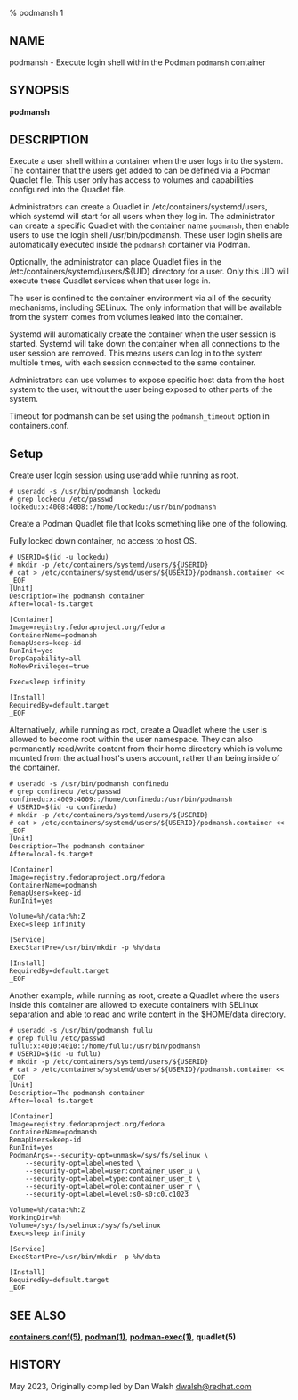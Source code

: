 % podmansh 1

## NAME
podmansh - Execute login shell within the Podman `podmansh` container

## SYNOPSIS
**podmansh**

## DESCRIPTION

Execute a user shell within a container when the user logs into the system. The container that the users get added to can be defined via a Podman Quadlet file. This user only has access to volumes and capabilities configured into the Quadlet file.

Administrators can create a Quadlet in /etc/containers/systemd/users, which systemd will start for all users when they log in. The administrator can create a specific Quadlet with the container name `podmansh`, then enable users to use the login shell /usr/bin/podmansh.  These user login shells are automatically executed inside  the `podmansh` container via Podman.

Optionally, the administrator can place Quadlet files in the /etc/containers/systemd/users/${UID} directory for a user. Only this UID will execute these Quadlet services when that user logs in.

The user is confined to the container environment via all of the security mechanisms, including SELinux. The only information that will be available from the system comes from volumes leaked into the container.

Systemd will automatically create the container when the user session is started. Systemd will take down the container when all connections to the user session are removed. This means users can log in to the system multiple times, with each session connected to the same container.

Administrators can use volumes to expose specific host data from the host system to the user, without the user being exposed to other parts of the system.

Timeout for podmansh can be set using the `podmansh_timeout` option in containers.conf.

## Setup
Create user login session using useradd while running as root.

```
# useradd -s /usr/bin/podmansh lockedu
# grep lockedu /etc/passwd
lockedu:x:4008:4008::/home/lockedu:/usr/bin/podmansh
```

Create a Podman Quadlet file that looks something like one of the following.

Fully locked down container, no access to host OS.

```
# USERID=$(id -u lockedu)
# mkdir -p /etc/containers/systemd/users/${USERID}
# cat > /etc/containers/systemd/users/${USERID}/podmansh.container << _EOF
[Unit]
Description=The podmansh container
After=local-fs.target

[Container]
Image=registry.fedoraproject.org/fedora
ContainerName=podmansh
RemapUsers=keep-id
RunInit=yes
DropCapability=all
NoNewPrivileges=true

Exec=sleep infinity

[Install]
RequiredBy=default.target
_EOF
```

Alternatively, while running as root, create a Quadlet where the user is allowed to become root within the user namespace. They can also permanently read/write content from their home directory which is volume mounted from the actual host's users account, rather than being inside of the container.

```
# useradd -s /usr/bin/podmansh confinedu
# grep confinedu /etc/passwd
confinedu:x:4009:4009::/home/confinedu:/usr/bin/podmansh
# USERID=$(id -u confinedu)
# mkdir -p /etc/containers/systemd/users/${USERID}
# cat > /etc/containers/systemd/users/${USERID}/podmansh.container << _EOF
[Unit]
Description=The podmansh container
After=local-fs.target

[Container]
Image=registry.fedoraproject.org/fedora
ContainerName=podmansh
RemapUsers=keep-id
RunInit=yes

Volume=%h/data:%h:Z
Exec=sleep infinity

[Service]
ExecStartPre=/usr/bin/mkdir -p %h/data

[Install]
RequiredBy=default.target
_EOF
```

Another example, while running as root, create a Quadlet where the users inside this container are allowed to execute containers with SELinux separation and able to read and write content in the $HOME/data directory.

```
# useradd -s /usr/bin/podmansh fullu
# grep fullu /etc/passwd
fullu:x:4010:4010::/home/fullu:/usr/bin/podmansh
# USERID=$(id -u fullu)
# mkdir -p /etc/containers/systemd/users/${USERID}
# cat > /etc/containers/systemd/users/${USERID}/podmansh.container << _EOF
[Unit]
Description=The podmansh container
After=local-fs.target

[Container]
Image=registry.fedoraproject.org/fedora
ContainerName=podmansh
RemapUsers=keep-id
RunInit=yes
PodmanArgs=--security-opt=unmask=/sys/fs/selinux \
	--security-opt=label=nested \
	--security-opt=label=user:container_user_u \
	--security-opt=label=type:container_user_t \
	--security-opt=label=role:container_user_r \
	--security-opt=label=level:s0-s0:c0.c1023

Volume=%h/data:%h:Z
WorkingDir=%h
Volume=/sys/fs/selinux:/sys/fs/selinux
Exec=sleep infinity

[Service]
ExecStartPre=/usr/bin/mkdir -p %h/data

[Install]
RequiredBy=default.target
_EOF
```

## SEE ALSO
**[containers.conf(5)](containers.conf.5.md)**, **[podman(1)](podman.1.md)**, **[podman-exec(1)](podman-exec.1.md)**, **quadlet(5)**

## HISTORY
May 2023, Originally compiled by Dan Walsh <dwalsh@redhat.com>
